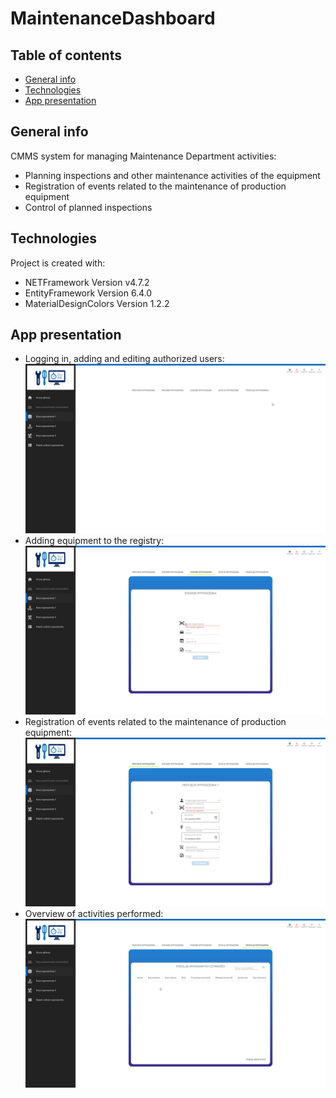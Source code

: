 # MaintenanceDashboard

## Table of contents
* [General info](#general-info)
* [Technologies](#technologies)
* [App presentation](#app-presentation)

## General info
CMMS system for managing Maintenance Department activities:
* Planning inspections and other maintenance activities of the equipment
* Registration of events related to the maintenance of production equipment
* Control of planned inspections
## Technologies
Project is created with:
* NETFramework Version v4.7.2
* EntityFramework Version 6.4.0
* MaterialDesignColors Version 1.2.2
## App presentation

* Logging in, adding and editing authorized users:
![My image](https://github.com/MichalGornik93/MaintenanceDashboard/blob/master/Maintenance%20dashboard.Client/Gallery/1.gif)
* Adding equipment to the registry:
![My image](https://github.com/MichalGornik93/MaintenanceDashboard/blob/master/Maintenance%20dashboard.Client/Gallery/3.gif)
* Registration of events related to the maintenance of production equipment:
![My image](https://github.com/MichalGornik93/MaintenanceDashboard/blob/master/Maintenance%20dashboard.Client/Gallery/2.gif)
* Overview of activities performed:
![My image](https://github.com/MichalGornik93/MaintenanceDashboard/blob/master/Maintenance%20dashboard.Client/Gallery/4.gif)
